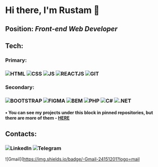 # Hi there, I'm Rustam 👋
## Position: *Front-end Web Developer*
## Tech:
### Primary:
### ![HTML](https://img.shields.io/badge/-HTML-151515?logo=html5) ![CSS](https://img.shields.io/badge/-CSS-151515?logo=css3) ![JS](https://img.shields.io/badge/-JS-151515?logo=javascript) ![REACTJS](https://img.shields.io/badge/-REACTJS-151515?logo=react) ![GIT](https://img.shields.io/badge/-GIT-151515?logo=git)
### Secondary:
### ![BOOTSTRAP](https://img.shields.io/badge/-BOOTSTRAP-151515?logo=bootstrap) ![FIGMA](https://img.shields.io/badge/-FIGMA-151515?logo=figma) ![BEM](https://img.shields.io/badge/-BEM-151515?logo=bem) ![PHP](https://img.shields.io/badge/-PHP-151515?logo=php) ![C#](https://img.shields.io/badge/-C%23-151515?logo=C#) ![.NET](https://img.shields.io/badge/-.NET-151515?logo=.net)

####  • You can see my projects under this block in pinned repositories, but there are more of them - [HERE](https://github.com/ramrusgit?tab=repositories)

## Contacts:
### ![LinkedIn](https://img.shields.io/badge/-LinkedIn-royalblue?logo=linkedin) ![Telegram](https://img.shields.io/badge/-Telegram-24151201?logo=telegram)
![Gmail](https://img.shields.io/badge/-Gmail-24151201?logo=mail
